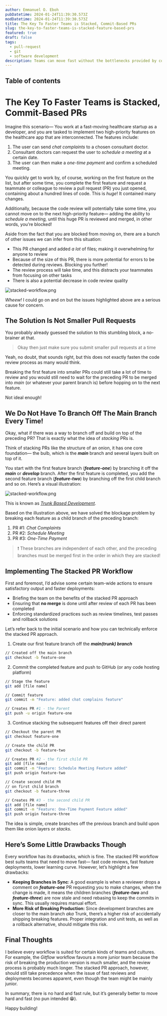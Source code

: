```yaml
---
author: Emmanuel O. Eboh
pubDatetime: 2024-01-24T11:39:30.573Z
modDatetime: 2024-01-24T11:39:30.573Z
title: The Key To Faster Teams is Stacked, Commit-Based PRs
slug: the-key-to-faster-teams-is-stacked-feature-based-prs
featured: true
draft: false
tags:
  - pull-request
  - git
  - software development
description: Teams can move fast without the bottlenecks provided by code reviews. Everything from feature development to reviews can happen concurrently by using stacked pull requests.
---
```


## Table of contents

# The Key To Faster Teams is Stacked, Commit-Based PRs

Imagine this scenario— You work at a fast-moving healthcare startup as a developer, and you are tasked to implement two high-priority features on the healthcare app that are interconnected. The features include:

1. The user can send _chat complaints_ to a chosen consultant doctor.
2. Consultant doctors can request the user to _schedule a meeting_ at a certain date.
3. The user can then make a _one-time payment_ and confirm a scheduled meeting.

You quickly get to work by, of course, working on the first feature on the list, but after some time, you complete the first feature and request a teammate or colleague to review a pull request (PR) you just opened, containing about a hundred lines of code. This is _huge_! It contained many changes.

Additionally, because the code review will potentially take some time, you cannot move on to the next high-priority feature— adding the ability to _schedule a meeting,_ until this huge PR is reviewed and merged, in other words, you’re blocked!

Aside from the fact that you are blocked from moving on, there are a bunch of other issues we can infer from this situation:

- This PR changed and added _a lot_ of files; making it overwhelming for anyone to review
- Because of the size of this PR, there is more potential for errors to be detected during reviews. Blocking you further!
- The review process will take time, and this distracts your teammates from focusing on other tasks
- There is also a potential decrease in code review quality

![stacked-workflow.png](@assets/images/blockage-problem.png)

_Wheew!_ I could go on and on but the issues highlighted above are a serious cause for concern.

## The Solution Is Not Smaller Pull Requests

You probably already guessed the solution to this stumbling block, a no-brainer at that.

> Okay then just make sure you submit smaller pull requests at a time

Yeah, no doubt, that sounds right, but this does not exactly fasten the code review process as many would think.

Breaking the first feature into smaller PRs could still take a lot of time to review and you would still need to wait for the preceding PR to be merged into _main_ (or whatever your parent branch is) before hopping on to the next feature.

Not ideal enough!

## We Do Not Have To Branch Off The Main Branch Every Time!

Okay, what if there was a way to branch off and build on top of the preceding PR? That is exactly what the idea of _stacking_ PRs is.

Think of stacking PRs like the structure of an onion, it has one core foundation— the bulb, which is the **_main_** branch and several layers built on top of it.

You start with the first feature branch (**_feature-one_**) by branching it off the **_main_** or **_develop_** branch. After the first feature is completed, you add the second feature branch (**_feature-two_**) by branching off the first child branch and so on. Here’s a visual illustration:

![stacked-workflow.png](@assets/images/stacked-workflow.png)

This is known as _[Trunk Based Development](https://trunkbaseddevelopment.com/)_.

Based on the illustration above, we have solved the blockage problem by breaking each feature as a child branch of the preceding branch:

1. PR #1: _Chat Complaints_
2. PR #2: _Schedule Meeting_
3. PR #3: _One-Time Payment_

> ❗ These branches are independent of each other, and the preceding branches must be merged first in the order in which they are stacked!

## Implementing The Stacked PR Workflow

First and foremost, I’d advise some certain team-wide actions to ensure satisfactory output and faster deployments:

- Briefing the team on the benefits of the stacked PR approach
- Ensuring that **no merge** is done until after review of each PR has been completed
- Enforcing standardized practices such as review timelines, test passes and rollback solutions

Let’s refer back to the initial scenario and how you can technically enforce the stacked PR approach.

1. Create our first feature branch off the **_main(trunk) branch_**

```bash
// Created off the main branch
git checkout -b feature-one
```

2. Commit the completed feature and push to GitHub (or any code hosting platform)

```bash
// Stage the feature
git add [file name]

// Commit feature
git commit -m "Feature: added chat complains feature"

// Creates PR #1 - the Parent
git push -u origin feature-one
```

3. Continue stacking the subsequent features off their direct parent

```bash
// Checkout the parent PR
git checkout feature-one

// Create the child PR
git checkout -b feature-two

// Creates PR #2 - the first child PR
git add [file name]
git commit -m "Feature: Schedule Meeting Feature added"
git push origin feature-two

// Create second child PR
// on first child branch
git checkout -b feature-three

// Creates PR #3 - the second child PR
git add [file name]
git commit -m "Feature: One-Time Payment Feature added"
git push origin feature-three
```

The idea is simple, create branches off the previous branch and build upon them like onion layers or _stacks._

## Here’s Some Little Drawbacks Though

Every workflow has its drawbacks, which is fine. The stacked PR workflow best suits teams that need to move fast— fast code reviews, fast feature deployments, lower learning curve. However, let’s highlight a few drawbacks:

- **Keeping Branches in Sync**: A good example is when a reviewer drops a comment on **_feature-one_** PR requesting you to make changes, when the change is made, it means the children branches (**_feature-two_** and **_feature-three_**) are now stale and need rebasing to keep the commits in sync. This usually requires manual effort.
- **More Risk of Breaking Production:** Since development branches are closer to the main branch _aka_ Trunk, there’s a higher risk of accidentally shipping breaking features. Proper integration and unit tests, as well as a rollback alternative, should mitigate this risk.

## Final Thoughts

I believe every workflow is suited for certain kinds of teams and cultures. For example, the _Gitflow_ workflow favours a more junior team because the risk of breaking the production version is much smaller, and the review process is probably much longer. The stacked PR approach, however, should still take precedence when the issue of fast reviews and deployments becomes apparent, even though the team might be mainly junior.

In summary, there is no hard and fast rule, but it’s generally better to move hard and fast (no pun intended 😁).

Happy building!
